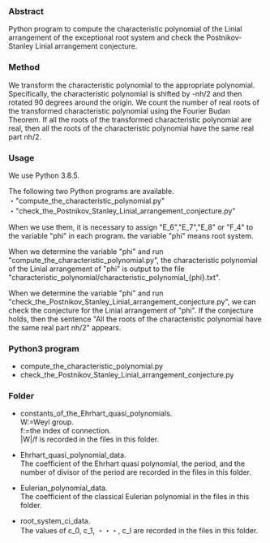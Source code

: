 ### Abstract
Python program to compute the characteristic polynomial of the Linial arrangement of the exceptional root system and check the Postnikov-Stanley Linial arrangement conjecture. 

### Method
We transform the characteristic polynomial to the appropriate polynomial. Specifically, the characteristic polynomial is shifted by -nh/2 and then rotated 90 degrees around the origin. We count the number of real roots of the transformed characteristic polynomial using the Fourier Budan Theorem. If all the roots of the transformed characteristic polynomial are real, then all the roots of the characteristic polynomial have the same real part nh/2. 

### Usage
We use Python 3.8.5. 

The following two Python programs are available.    
・"compute_the_characteristic_polynomial.py"     
・"check_the_Postnikov_Stanley_Linial_arrangement_conjecture.py"

When we use them, it is necessary to assign "E_6","E_7","E_8" or "F_4" to the variable "phi" in each program. the variable "phi" means root system. 

When we determine the variable "phi" and run "compute_the_characteristic_polynomial.py", the characteristic polynomial of the Linial arrangement of "phi" is output to the file "characteristic_polynomial/characteristic_polynomial_{phi}.txt".

When we determine the variable "phi" and run "check_the_Postnikov_Stanley_Linial_arrangement_conjecture.py", we can check the conjecture for the Linial arrangement of "phi". If the conjecture holds, then the sentence "All the roots of the characteristic polynomial have the same real part nh/2" appears.

### Python3 program
* compute_the_characteristic_polynomial.py
* check_the_Postnikov_Stanley_Linial_arrangement_conjecture.py

### Folder
* constants_of_the_Ehrhart_quasi_polynomials.      
W:=Weyl group.      
f:=the index of connection.      
|W|/f is recorded in the files in this folder.      

* Ehrhart_quasi_polynomial_data.    
  The coefficient of the Ehrhart quasi polynomial, the period, and the number of divisor of the period are recorded in the files in this folder.

* Eulerian_polynomial_data.    
  The coefficient of the classical Eulerian polynomial in the files in this folder.

* root_system_ci_data.     
  The values of c_0, c_1, ・・・, c_l are recorded in the files in this folder.
